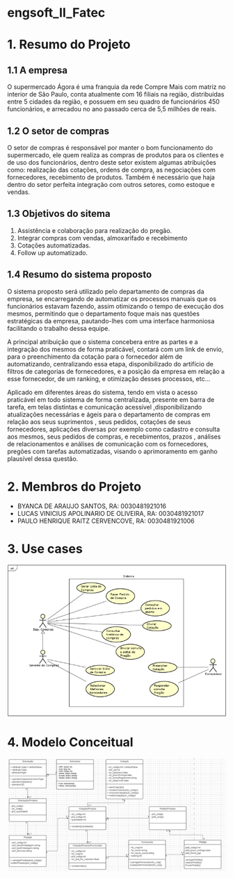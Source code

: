 # engsoft_II_Fatec

# 1. Resumo do Projeto

## 1.1 A empresa
O supermercado Ágora é uma franquia da rede Compre Mais com matriz no interior de São Paulo, conta atualmente com 16 filiais na região, distribuídas entre 5 cidades da região, e possuem em seu quadro de funcionários 450 funcionários, e arrecadou no ano passado cerca de 5,5 milhões de reais.

## 1.2 O setor de compras
O setor de compras é responsável por manter o bom funcionamento do supermercado, ele quem realiza as compras de produtos para os clientes e de uso dos funcionários, dentro deste setor existem algumas atribuições como: realização das cotações, ordens de compra, as negociações com fornecedores, recebimento de produtos. Também é necessário que haja dentro do setor perfeita integração com outros setores, como estoque e vendas.

## 1.3 Objetivos do sitema
 1. Assistência e colaboração para realização do pregão.
 2. Integrar compras com vendas, almoxarifado e recebimento
 3. Cotações automatizadas.
 4. Follow up automatizado.

## 1.4 Resumo do sistema proposto
O sistema proposto será utilizado pelo departamento de compras da empresa, se encarregando de automatizar os processos manuais que os funcionários estavam fazendo, assim otimizando o tempo de execução dos mesmos, permitindo que o departamento foque mais nas questões estratégicas da empresa, pautando-lhes com uma interface harmoniosa facilitando o trabalho dessa equipe.

A principal atribuição que o sistema concebera entre as partes e a integração dos mesmos de forma praticável, contará com um link de envio, para o preenchimento da cotação para o fornecedor além de automatizando, centralizando essa etapa, disponibilizado do artifício de filtros de categorias de fornecedores, e a posição da empresa em relação a esse fornecedor, de um ranking, e otimização desses processos, etc...

Aplicado em diferentes áreas do sistema, tendo em vista o acesso praticável em todo sistema de forma centralizada, presente em barra de tarefa, em telas distintas e comunicação acessível ,disponibilizando atualizações necessárias e ágeis para o departamento de compras em relação aos seus suprimentos , seus pedidos, cotações de seus fornecedores,  aplicações diversas por exemplo como cadastro  e consulta aos mesmos, seus pedidos de compras, e recebimentos, prazos , análises de relacionamentos e análises de comunicação com  os fornecedores, pregões com tarefas automatizadas, visando o aprimoramento em ganho plausível dessa questão.

# 2. Membros do Projeto
 - BYANCA DE ARAUJO SANTOS, RA: 0030481921016
 - LUCAS VINICIUS APOLINARIO DE OLIVEIRA, RA: 0030481921017
 - PAULO HENRIQUE RAITZ CERVENCOVE, RA: 0030481921006

# 3. Use cases

<img src="/Docs./use cases.png" alt="Casos de uso"/>

# 4. Modelo Conceitual

<img src="/Docs./modelo conceitual.png" alt="Diagrama de classes"/>

